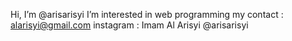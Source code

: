 Hi, I’m @arisarisyi
I’m interested in web programming
my contact : alarisyi@gmail.com
instagram : Imam Al Arisyi @arisarisyi
